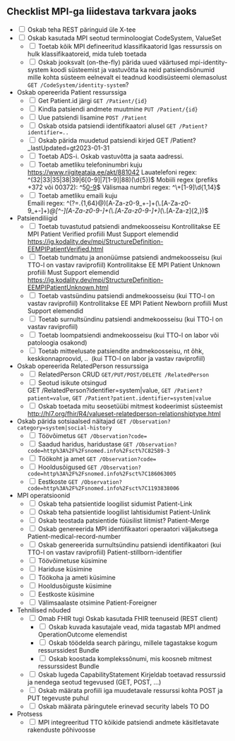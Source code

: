 ## Checklist MPI-ga liidestava tarkvara jaoks

- <input type="checkbox"/> Oskab teha REST päringuid üle X-tee  
- <input type="checkbox"/> Oskab kasutada MPI seotud terminoloogiat  CodeSystem, ValueSet
  - <input type="checkbox"/> Toetab kõik MPI defineeritud klassifikaatorid  Igas ressurssis on hulk klassifikaatoreid, mida tuleb toetada
  - <input type="checkbox"/> Oskab jooksvalt (on-the-fly) pärida uued väärtused mpi-identity-system koodi süsteemist ja vastuvõtta ka neid patsiendisõnumid mille kohta süsteem eelnevalt ei teadnud koodisüsteemi olemasolust  `GET /CodeSystem/identity-system`? 
- Oskab opereerida Patient ressurssiga  
  - <input type="checkbox"/> Get Patient.id järgi  `GET /Patient/{id}`
  - <input type="checkbox"/> Kindla patsiendi andmete muutmine  `PUT /Patient/{id}`
  - <input type="checkbox"/> Uue patsiendi lisamine  `POST /Patient`
  - <input type="checkbox"/> Oskab otsida patsiendi identifikaatori alusel  `GET /Patient?identifier=..`
  - <input type="checkbox"/> Oskab pärida muudetud patsiendi kirjed  GET /Patient?_lastUpdated=gt2023-01-31
  - <input type="checkbox"/> Toetab ADS-i. Oskab vastuvõtta ja saata aadressi.  
  - <input type="checkbox"/> Toetab ametliku telefoninumbri kuju  
https://www.riigiteataja.ee/akt/881042
Lauatelefoni regex: ^(32|33|35|38|39|6[0-9]|7[1-9]|88)(\\d{5})$
Mobiili regex (prefiks +372 või 00372): ^5[0-9](\\d{5,6})$
Välismaa numbri regex: ^\\+[1-9]\\d{1,14}$
  - <input type="checkbox"/> Toetab ametliku emaili kuju  
Emaili regex: ^(?=.{1,64}@)[A-Za-z0-9_+-]+(\\.[A-Za-z0-9_+-]+)*@[^-][A-Za-z0-9-]+(\\.[A-Za-z0-9-]+)*(\\.[A-Za-z]{2,})$
- Patsiendiliigid  
  - <input type="checkbox"/> Toetab tuvastutud patsiendi andmekoosseisu  Kontrollitakse EE MPI Patient Verified profiili Must Support elemendid https://ig.kodality.dev/mpi/StructureDefinition-EEMPIPatientVerified.html
  - <input type="checkbox"/> Toetab tundmatu ja anonüümse patsiendi andmekoosseisu (kui TTO-l on vastav raviprofiil)  Kontrollitakse EE MPI Patient Unknown profiili Must Support elemendid https://ig.kodality.dev/mpi/StructureDefinition-EEMPIPatientUnknown.html
  - <input type="checkbox"/> Toetab vastsündinu patsiendi andmekoosseisu (kui TTO-l on vastav raviprofiil)  Kontrollitakse EE MPI Patient Newborn profiili Must Support elemendid
  - <input type="checkbox"/> Toetab surnultsündinu patsiendi andmekoosseisu (kui TTO-l on vastav raviprofiil)  
  - <input type="checkbox"/> Toetab loompatsiendi andmekoosseisu (kui TTO-l on labor või patoloogia osakond)  
  - <input type="checkbox"/> Toetab mitteelusate patsiendite andmekoosseisu, nt õhk, keskkonnaproovid, ..  (kui TTO-l on labor ja vastav raviprofiil)  
- Oskab opereerida RelatedPerson ressurssiga  
  - <input type="checkbox"/> RelatedPerson CRUD  `GET/PUT/POST/DELETE /RelatedPerson`
  - <input type="checkbox"/> Seotud isikute otsingud  
GET /RelatedPerson?identifier=system|value, `GET /Patient?patient=value`, `GET /Patient?patient.identifier=system|value`
  - <input type="checkbox"/> Oskab toetada mitu seosetüübi mitmest kodeerimist süsteemist  http://hl7.org/fhir/R4/valueset-relatedperson-relationshiptype.html
- Oskab pärida sotsiaalsed näitajad  `GET /Observation?category=system|social-history`
  - <input type="checkbox"/> Töövõimetus  `GET /Observation?code=`
  - <input type="checkbox"/> Saadud haridus, haridustase  `GET /Observation?code=http%3A%2F%2Fsnomed.info%2Fsct%7C82589-3`
  - <input type="checkbox"/> Töökoht ja amet  `GET /Observation?code=`
  - <input type="checkbox"/> Hooldusõigused  `GET /Observation?code=http%3A%2F%2Fsnomed.info%2Fsct%7C186063005`
  - <input type="checkbox"/> Eestkoste  `GET /Observation?code=http%3A%2F%2Fsnomed.info%2Fsct%7C1193838006`
- MPI operatsioonid  
  - <input type="checkbox"/> Oskab teha patsientide loogilist sidumist  Patient-Link
  - <input type="checkbox"/> Oskab teha patsientide loogilist lahtisidumist  Patient-Unlink
  - <input type="checkbox"/> Oskab teostada patsientide füüsilist liitmist?  Patient-Merge
  - <input type="checkbox"/> Oskab genereerida MPI identifikaatori operaatori väljakutsega  Patient-medical-record-number
  - <input type="checkbox"/> Oskab genereerida surnultsündinu patsiendi identifikaatori (kui TTO-l on vastav raviprofiil)  Patient-stillborn-identifier
  - <input type="checkbox"/> Töövõimetuse küsimine  
  - <input type="checkbox"/> Hariduse küsimine  
  - <input type="checkbox"/> Töökoha ja ameti küsimine  
  - <input type="checkbox"/> Hooldusõiguste küsimine  
  - <input type="checkbox"/> Eestkoste küsimine  
  - <input type="checkbox"/> Välimsaalaste otsimine  Patient-Foreigner
- Tehnilised nõuded  
  - <input type="checkbox"/> Omab FHIR tugi  Oskab kasutada FHIR teenuseid (REST client)
    - <input type="checkbox"/> Oskab kuvada kasutajale vead, mida tagastab MPI  andmed OperationOutcome elemendist
    - <input type="checkbox"/> Oskab töödelda search päringu, millele tagastakse kogum ressurssidest  Bundle
    - <input type="checkbox"/> Oskab koostada komplekssõnumi, mis koosneb mitmest ressurssidest  Bundle
  - <input type="checkbox"/> Oskab lugeda CapabilityStatement  Kirjeldab toetavad ressurssid ja nendega seotud tegevused (GET, POST, ...)
  - <input type="checkbox"/> Oskab määrata profiili iga muudetavale ressurssi kohta  POST ja PUT tegevuste puhul
  - <input type="checkbox"/> Oskab määrata päringutele erinevad security labels  TO DO
- Protsess  
  - <input type="checkbox"/> MPI integreeritud TTO kõikide patsiendi andmete käsitletavate rakenduste põhivoosse  



